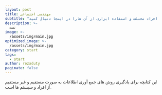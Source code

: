 ```yaml
---
layout: post
title: مهندسی اجتماعی
subtitle: "روش های جمع آوری اطلاعات از افراد مختلف و استفاده ابزاری از آن هارا در اینجا دنبال کنید"
description: >-
  تست
image: >-
  /assets/img/main.jpg
optimized_image: >-
  /assets/img/main.jpg
category: start
tags:
  - start
author: rezaduty
paginate: false
---
```



این کتابچه برای یادگیری روش های جمع آوری اطلاعات به صورت مستقیم و غیر مستقیم از افراد و سیستم ها است.


